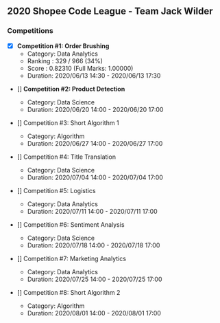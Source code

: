 ## 2020 Shopee Code League - Team Jack Wilder

### Competitions
- [x] **Competition #1: Order Brushing**
  - Category: Data Analytics
  - Ranking : 329 / 966 (34%)
  - Score : 0.82310 (Full Marks: 1.00000)
  - Duration: 2020/06/13 14:30 - 2020/06/13 17:30

- [] **Competition #2: Product Detection**
  - Category: Data Science
  - Duration: 2020/06/20 14:00 - 2020/06/20 17:00

- [] Competition #3: Short Algorithm 1
  - Category: Algorithm
  - Duration: 2020/06/27 14:00 - 2020/06/27 17:00

- [] Competition #4: Title Translation
  - Category: Data Science
  - Duration: 2020/07/04 14:00 - 2020/07/04 17:00

- [] Competition #5: Logistics
  - Category: Data Analytics
  - Duration: 2020/07/11 14:00 - 2020/07/11 17:00

- [] Competition #6: Sentiment Analysis
  - Category: Data Science
  - Duration: 2020/07/18 14:00 - 2020/07/18 17:00

- [] Competition #7: Marketing Analytics
  - Category: Data Analytics
  - Duration: 2020/07/25 14:00 - 2020/07/25 17:00

- [] Competition #8: Short Algorithm 2
  - Category: Algorithm
  - Duration: 2020/08/01 14:00 - 2020/08/01 17:00

